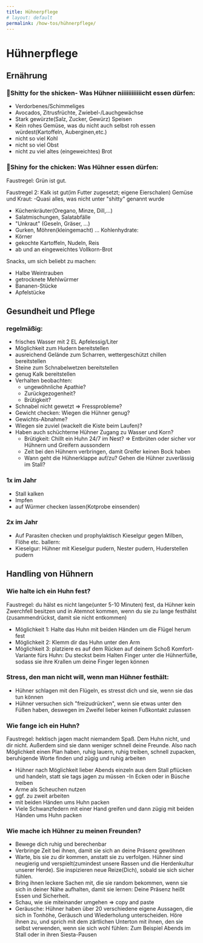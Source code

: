 ```yaml
---
title: Hühnerpflege
# layout: default
permalink: /how-tos/hühnerpflege/
---
```


# Hühnerpflege

## Ernährung

### 💩Shitty for the shicken- Was Hühner niiiiiiiiiiiicht essen dürfen:

- Verdorbenes/Schimmeliges
- Avocados, Zitrusfrüchte, Zwiebel-/Lauchgewächse
- Stark gewürzte(Salz, Zucker, Gewürz) Speisen
- Kein rohes Gemüse, was du nicht auch selbst roh essen würdest(Kartoffeln, Auberginen,etc.)
- nicht so viel Kohl
- nicht so viel Obst
- nicht zu viel altes (eingeweichtes) Brot

### 🤩Shiny for the chicken: Was Hühner essen dürfen:

Faustregel: Grün ist gut.

Faustregel 2: Kalk ist gut(im Futter zugesetzt; eigene Eierschalen) Gemüse und Kraut: -Quasi alles, was nicht unter "shitty" genannt wurde

- Küchenkräuter(Oregano, Minze, Dill,...)
- Salatmischungen, Salatabfälle
- "Unkraut" (Geseln, Gräser, ...)
- Gurken, Möhren(kleingemacht) ... Kohlenhydrate:
- Körner
- gekochte Kartoffeln, Nudeln, Reis
- ab und an eingeweichtes Vollkorn-Brot

Snacks, um sich beliebt zu machen:

- Halbe Weintrauben
- getrocknete Mehlwürmer
- Bananen-Stücke
- Apfelstücke

## Gesundheit und Pflege

### regelmäßig:

- frisches Wasser mit 2 EL Apfelessig/Liter
- Möglichkeit zum Hudern bereitstellen
- ausreichend Gelände zum Scharren, wettergeschützt chillen bereitstellen
- Steine zum Schnabelwetzen bereitstellen
- genug Kalk bereitstellen
- Verhalten beobachten: 
  - ungewöhnliche Apathie?
  - Zurückgezogenheit?
  - Brütigkeit?
- Schnabel nicht gewetzt => Fressprobleme?
- Gewicht checken: Wiegen die Hühner genug?
- Gewichts-Abnahme?
- Wiegen sie zuviel (wackelt die Kiste beim Laufen)?
- Haben auch schüchterne Hühner Zugang zu Wasser und Korn? 
  - Brütigkeit: Chillt ein Huhn 24/7 im Nest? => Entbrüten oder sicher vor Hühnern und Greifern aussondern
  - Zeit bei den Hühnern verbringen, damit Greifer keinen Bock haben
  - Wann geht die Hühnerklappe auf/zu? Gehen die Hühner zuverlässig im Stall?

### 1x im Jahr

- Stall kalken
- Impfen
- auf Würmer checken lassen(Kotprobe einsenden)

### 2x im Jahr

- Auf Parasiten checken und prophylaktisch Kieselgur gegen Milben, Flöhe etc. ballern:
- Kieselgur: Hühner mit Kieselgur pudern, Nester pudern, Huderstellen pudern

## Handling von Hühnern

### Wie halte ich ein Huhn fest?

Faustregel: du hälst es nicht lange(unter 5-10 Minuten) fest, da Hühner kein Zwerchfell besitzen und in Atemnot kommen, wenn du sie zu lange festhälst (zusammendrückst, damit sie nicht entkommen)

- Möglichkeit 1: Halte das Huhn mit beiden Händen um die Flügel herum fest
- Möglichkeit 2: Klemm dir das Huhn unter den Arm
- Möglichkeit 3: platziere es auf dem Rücken auf deinem Schoß Komfort-Variante fürs Huhn: Du steckst beim Halten Finger unter die Hühnerfüße, sodass sie ihre Krallen um deine Finger legen können

### Stress, den man nicht will, wenn man Hühner festhält:

- Hühner schlagen mit den Flügeln, es stresst dich und sie, wenn sie das tun können
- Hühner versuchen sich "freizudrücken", wenn sie etwas unter den Füßen haben, deswegen im Zweifel lieber keinen Fußkontakt zulassen

### Wie fange ich ein Huhn?

Faustregel: hektisch jagen macht niemandem Spaß. Dem Huhn nicht, und dir nicht. Außerdem sind sie dann weniger schnell deine Freunde. Also nach Möglichkeit einen Plan haben, ruhig lauern, ruhig treiben, schnell zupacken, beruhigende Worte finden und zügig und ruhig arbeiten

- Hühner nach Möglichkeit lieber Abends einzeln aus dem Stall pflücken und handeln, statt sie tags jagen zu müssen -In Ecken oder in Büsche treiben
- Arme als Scheuchen nutzen
- ggf. zu zweit arbeiten
- mit beiden Händen ums Huhn packen
- Viele Schwanzfedern mit einer Hand greifen und dann zügig mit beiden Händen ums Huhn packen

### Wie mache ich Hühner zu meinen Freunden?

- Bewege dich ruhig und berechenbar
- Verbringe Zeit bei ihnen, damit sie sich an deine Präsenz gewöhnen
- Warte, bis sie zu dir kommen, anstatt sie zu verfolgen. Hühner sind neugierig und verspielt(zumindest unsere Rassen und die Herdenkultur unserer Herde). Sie inspizieren neue Reize(Dich), sobald sie sich sicher fühlen.
- Bring ihnen leckere Sachen mit, die sie random bekommen, wenn sie sich in deiner Nähe aufhalten, damit sie lernen: Deine Präsenz heißt Essen und Sicherheit.
- Schau, wie sie miteinander umgehen => copy and paste
- Geräusche: Hühner haben über 20 verschiedene eigene Aussagen, die sich in Tonhöhe, Geräusch und Wiederholung unterscheiden. Höre ihnen zu, und sprich mit dem zärtlichen Unterton mit ihnen, den sie selbst verwenden, wenn sie sich wohl fühlen: Zum Beispiel Abends im Stall oder in ihren Siesta-Pausen